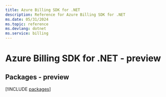 ```yaml
---
title: Azure Billing SDK for .NET
description: Reference for Azure Billing SDK for .NET
ms.date: 05/31/2024
ms.topic: reference
ms.devlang: dotnet
ms.service: billing
---
```

# Azure Billing SDK for .NET - preview
## Packages - preview
[!INCLUDE [packages](billing-index.md)]